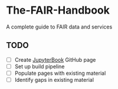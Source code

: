 # The-FAIR-Handbook
A complete guide to FAIR data and services


## TODO
- [ ] Create [JupyterBook](https://jupyterbook.org/en/stable/start/publish.html) GitHub page
- [ ] Set up build pipeline
- [ ] Populate pages with existing material
- [ ] Identify gaps in existing material
